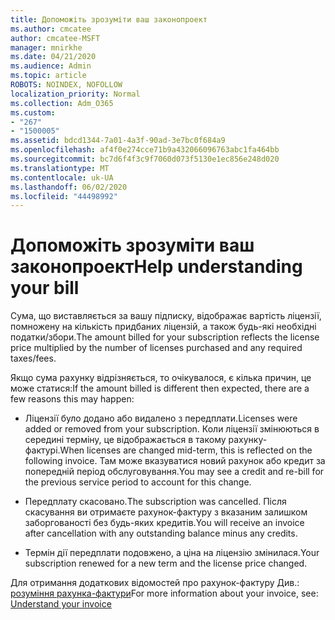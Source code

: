 ```yaml
---
title: Допоможіть зрозуміти ваш законопроект
ms.author: cmcatee
author: cmcatee-MSFT
manager: mnirkhe
ms.date: 04/21/2020
ms.audience: Admin
ms.topic: article
ROBOTS: NOINDEX, NOFOLLOW
localization_priority: Normal
ms.collection: Adm_O365
ms.custom:
- "267"
- "1500005"
ms.assetid: bdcd1344-7a01-4a3f-90ad-3e7bc0f684a9
ms.openlocfilehash: af4f0e274cce71b9a432066096763abc1fa464bb
ms.sourcegitcommit: bc7d6f4f3c9f7060d073f5130e1ec856e248d020
ms.translationtype: MT
ms.contentlocale: uk-UA
ms.lasthandoff: 06/02/2020
ms.locfileid: "44498992"
---
```

# <a name="help-understanding-your-bill"></a><span data-ttu-id="d85aa-102">Допоможіть зрозуміти ваш законопроект</span><span class="sxs-lookup"><span data-stu-id="d85aa-102">Help understanding your bill</span></span>

<span data-ttu-id="d85aa-103">Сума, що виставляється за вашу підписку, відображає вартість ліцензії, помножену на кількість придбаних ліцензій, а також будь-які необхідні податки/збори.</span><span class="sxs-lookup"><span data-stu-id="d85aa-103">The amount billed for your subscription reflects the license price multiplied by the number of licenses purchased and any required taxes/fees.</span></span>
  
<span data-ttu-id="d85aa-104">Якщо сума рахунку відрізняється, то очікувалося, є кілька причин, це може статися:</span><span class="sxs-lookup"><span data-stu-id="d85aa-104">If the amount billed is different then expected, there are a few reasons this may happen:</span></span>
  
- <span data-ttu-id="d85aa-105">Ліцензії було додано або видалено з передплати.</span><span class="sxs-lookup"><span data-stu-id="d85aa-105">Licenses were added or removed from your subscription.</span></span> <span data-ttu-id="d85aa-106">Коли ліцензії змінюються в середині терміну, це відображається в такому рахунку-фактурі.</span><span class="sxs-lookup"><span data-stu-id="d85aa-106">When licenses are changed mid-term, this is reflected on the following invoice.</span></span> <span data-ttu-id="d85aa-107">Там може вказуватися новий рахунок або кредит за попередній період обслуговування.</span><span class="sxs-lookup"><span data-stu-id="d85aa-107">You may see a credit and re-bill for the previous service period to account for this change.</span></span>

- <span data-ttu-id="d85aa-108">Передплату скасовано.</span><span class="sxs-lookup"><span data-stu-id="d85aa-108">The subscription was cancelled.</span></span> <span data-ttu-id="d85aa-109">Після скасування ви отримаєте рахунок-фактуру з вказаним залишком заборгованості без будь-яких кредитів.</span><span class="sxs-lookup"><span data-stu-id="d85aa-109">You will receive an invoice after cancellation with any outstanding balance minus any credits.</span></span>

- <span data-ttu-id="d85aa-110">Термін дії передплати подовжено, а ціна на ліцензію змінилася.</span><span class="sxs-lookup"><span data-stu-id="d85aa-110">Your subscription renewed for a new term and the license price changed.</span></span>

<span data-ttu-id="d85aa-111">Для отримання додаткових відомостей про рахунок-фактуру Див.: [розуміння рахунка-фактури](https://docs.microsoft.com/microsoft-365/commerce/billing-and-payments/understand-your-invoice2)</span><span class="sxs-lookup"><span data-stu-id="d85aa-111">For more information about your invoice, see: [Understand your invoice](https://docs.microsoft.com/microsoft-365/commerce/billing-and-payments/understand-your-invoice2)</span></span>